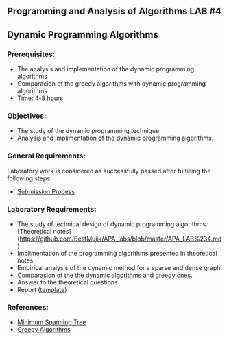 ## Programming and Analysis of Algorithms LAB #4

## Dynamic Programming Algorithms

### Prerequisites:
  - The analysis and implementation of the dynamic programming algorithms
  - Comparacion of the greedy algorithms with dynamic programming algorithms
  - Time: 4-8 hours

### Objectives:
  - The study of the dynamic programming technique 
  - Analysis and implimentation of the dynamic programming algorithms.

### General Requirements:
  Laboratory work is considered as successfully passed after fulfilling the following steps:
  - [Submission Process](https://github.com/BestMujik/MIDPS-labs/blob/master/Submission%20Process.md)
  
### Laboratory Requirements:

  - The study of technical design of dynamic programming algorithms. [Theoretical notes] (https://github.com/BestMujik/APA_labs/blob/master/APA_LAB%234.md)
  - Implimentation of the programming algorithms presented in theoretical notes. 
  - Empirical analysis of the dynamic method for a sparse and dense graph.
  - Comparasion of the the dynamic algorithms and greedy ones.
  - Answer to the theoretical questions.
  - Report ([template](https://github.com/BestMujik/BDC_labs/tree/master/TEX%20template))

### References:

  - [Minimum Spanning Tree](http://www.debianhelp.co.uk/commands.htmhttp://www.geeksforgeeks.org/greedy-algorithms-set-2-kruskals-minimum-spanning-tree-mst/)
  - [Greedy Algorithms](https://people.eecs.berkeley.edu/~vazirani/algorithms/chap5.pdf)


